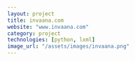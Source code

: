 ```yaml
---
layout: project
title: invaana.com
website: "www.invaana.com"
category: project
technologies: [python, lxml]
image_url: "/assets/images/invaana.png"
---
```

